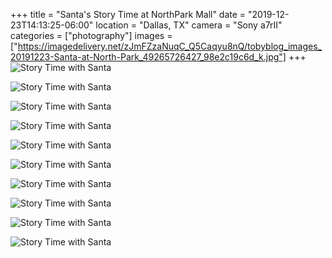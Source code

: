 +++
title = "Santa's Story Time at NorthPark Mall"
date = "2019-12-23T14:13:25-06:00"
location = "Dallas, TX"
camera = "Sony a7rII"
categories = ["photography"]
images = ["https://imagedelivery.net/zJmFZzaNuqC_Q5Caqyu8nQ/tobyblog_images_20191223-Santa-at-North-Park_49265726427_98e2c19c6d_k.jpg"]
+++
![Story Time with Santa](https://imagedelivery.net/zJmFZzaNuqC_Q5Caqyu8nQ/tobyblog_images_20191223-Santa-at-North-Park_49265726427_98e2c19c6d_k.jpg/fit=scale-down,w=780,sharpen=1,f=auto,q=0.9,slow-connection-quality=0.3)
<!--more-->

![Story Time with Santa](https://imagedelivery.net/zJmFZzaNuqC_Q5Caqyu8nQ/tobyblog_images_20191223-Santa-at-North-Park_49265727082_d03ea6a2df_k.jpg/fit=scale-down,w=780,sharpen=1,f=auto,q=0.9,slow-connection-quality=0.3)

![Story Time with Santa](https://imagedelivery.net/zJmFZzaNuqC_Q5Caqyu8nQ/tobyblog_images_20191223-Santa-at-North-Park_49265727427_0781e52306_k.jpg/fit=scale-down,w=780,sharpen=1,f=auto,q=0.9,slow-connection-quality=0.3)

![Story Time with Santa](https://imagedelivery.net/zJmFZzaNuqC_Q5Caqyu8nQ/tobyblog_images_20191223-Santa-at-North-Park_49265729452_42008743ee_k.jpg/fit=scale-down,w=780,sharpen=1,f=auto,q=0.9,slow-connection-quality=0.3)

![Story Time with Santa](https://imagedelivery.net/zJmFZzaNuqC_Q5Caqyu8nQ/tobyblog_images_20191223-Santa-at-North-Park_49265072453_cfbe66c383_k.jpg/fit=scale-down,w=780,sharpen=1,f=auto,q=0.9,slow-connection-quality=0.3)

![Story Time with Santa](https://imagedelivery.net/zJmFZzaNuqC_Q5Caqyu8nQ/tobyblog_images_20191223-Santa-at-North-Park_49265535816_865c3eb483_k.jpg/fit=scale-down,w=780,sharpen=1,f=auto,q=0.9,slow-connection-quality=0.3)

![Story Time with Santa](https://imagedelivery.net/zJmFZzaNuqC_Q5Caqyu8nQ/tobyblog_images_20191223-Santa-at-North-Park_49265728782_a552bc1c54_k.jpg/fit=scale-down,w=780,sharpen=1,f=auto,q=0.9,slow-connection-quality=0.3)

![Story Time with Santa](https://imagedelivery.net/zJmFZzaNuqC_Q5Caqyu8nQ/tobyblog_images_20191223-Santa-at-North-Park_49265534276_9242c5b632_k.jpg/fit=scale-down,w=780,sharpen=1,f=auto,q=0.9,slow-connection-quality=0.3)

![Story Time with Santa](https://imagedelivery.net/zJmFZzaNuqC_Q5Caqyu8nQ/tobyblog_images_20191223-Santa-at-North-Park_49265729157_54e35a8b82_k.jpg/fit=scale-down,w=780,sharpen=1,f=auto,q=0.9,slow-connection-quality=0.3)

![Story Time with Santa](https://imagedelivery.net/zJmFZzaNuqC_Q5Caqyu8nQ/tobyblog_images_20191223-Santa-at-North-Park_49265072008_0cbaebf003_k.jpg/fit=scale-down,w=780,sharpen=1,f=auto,q=0.9,slow-connection-quality=0.3)
